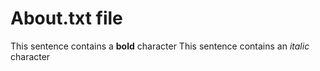 # About.txt file
This sentence contains a **bold** character
This sentence contains an *italic* character
